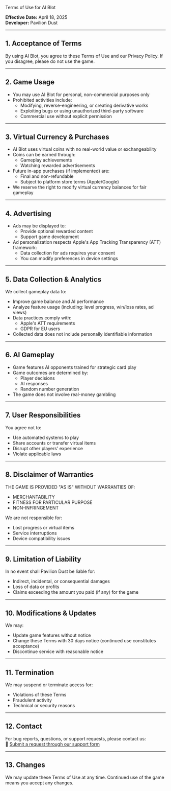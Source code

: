  Terms of Use for AI Blot

**Effective Date:** April 18, 2025  
**Developer:** Pavilion Dust  

---

## 1. Acceptance of Terms

By using AI Blot, you agree to these Terms of Use and our Privacy Policy. If you disagree, please do not use the game.

---

## 2. Game Usage

- You may use AI Blot for personal, non-commercial purposes only
- Prohibited activities include:
  - Modifying, reverse-engineering, or creating derivative works
  - Exploiting bugs or using unauthorized third-party software
  - Commercial use without explicit permission

---

## 3. Virtual Currency & Purchases

- AI Blot uses virtual coins with no real-world value or exchangeability
- Coins can be earned through:
  - Gameplay achievements
  - Watching rewarded advertisements
- Future in-app purchases (if implemented) are:
  - Final and non-refundable
  - Subject to platform store terms (Apple/Google)
- We reserve the right to modify virtual currency balances for fair gameplay

---

## 4. Advertising

- Ads may be displayed to:
  - Provide optional rewarded content
  - Support game development
- Ad personalization respects Apple's App Tracking Transparency (ATT) framework:
  - Data collection for ads requires your consent
  - You can modify preferences in device settings

---

## 5. Data Collection & Analytics

We collect gameplay data to:
- Improve game balance and AI performance
- Analyze feature usage (including: level progress, win/loss rates, ad views)
- Data practices comply with:
  - Apple's ATT requirements
  - GDPR for EU users
- Collected data does not include personally identifiable information

---

## 6. AI Gameplay

- Game features AI opponents trained for strategic card play
- Game outcomes are determined by:
  - Player decisions
  - AI responses
  - Random number generation
- The game does not involve real-money gambling

---

## 7. User Responsibilities

You agree not to:
- Use automated systems to play
- Share accounts or transfer virtual items
- Disrupt other players' experience
- Violate applicable laws

---

## 8. Disclaimer of Warranties

THE GAME IS PROVIDED "AS IS" WITHOUT WARRANTIES OF:
- MERCHANTABILITY
- FITNESS FOR PARTICULAR PURPOSE
- NON-INFRINGEMENT

We are not responsible for:
- Lost progress or virtual items
- Service interruptions
- Device compatibility issues

---

## 9. Limitation of Liability

In no event shall Pavilion Dust be liable for:
- Indirect, incidental, or consequential damages
- Loss of data or profits
- Claims exceeding the amount you paid (if any) for the game

---

## 10. Modifications & Updates

We may:
- Update game features without notice
- Change these Terms with 30 days notice (continued use constitutes acceptance)
- Discontinue service with reasonable notice

---

## 11. Termination

We may suspend or terminate access for:
- Violations of these Terms
- Fraudulent activity
- Technical or security reasons

---

## 12. Contact

For bug reports, questions, or support requests, please contact us:  
📨 [Submit a request through our support form](https://docs.google.com/forms/d/e/1FAIpQLSdCfKJDWPh0Cg2tpzJDS9006K2f0IJHAL264uDknIxABdLkIA/viewform?usp=sharing)

---

## 13. Changes

We may update these Terms of Use at any time. Continued use of the game means you accept any changes.
